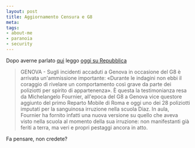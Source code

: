 ```yaml
--- 
layout: post
title: Aggiornamento Censura e G8
meta: 
tags: 
- about-me
- paranoia
- security
---
```

Dopo averne parlato [qui](www.lastknight.com/2007/05/09/censura-mediatica-lo-stato-condannato-per-genova/ ) leggo [oggi su Repubblica](http://www.corriere.it/Primo_Piano/Cronache/2007/06_Giugno/13/g8_genova_questore.shtml)  
  
> GENOVA - Sugli incidenti accaduti a Genova in occasione del G8 è arrivata un'ammissione importante: «Durante le indagini non ebbi il coraggio di rivelare un comportamento così grave da parte dei poliziotti per spirito di appartenenza». È questa la testimonianza resa da Michelangelo Fournier, all'epoca del G8 a Genova vice questore aggiunto del primo Reparto Mobile di Roma e oggi uno dei 28 poliziotti imputati per la sanguinosa irruzione nella scuola Diaz. In aula, Fournier ha fornito infatti una nuova versione su quello che aveva visto nella scuola al momento della sua irruzione: non manifestanti già feriti a terra, ma veri e propri pestaggi ancora in atto.  
  
Fa pensare, non credete? 
